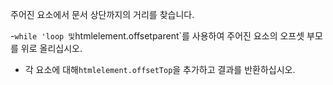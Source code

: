 주어진 요소에서 문서 상단까지의 거리를 찾습니다.

-`while 'loop 및`htmlelement.offsetparent`를 사용하여 주어진 요소의 오프셋 부모를 위로 올리십시오.
- 각 요소에 대해`htmlelement.offsetTop`을 추가하고 결과를 반환하십시오.